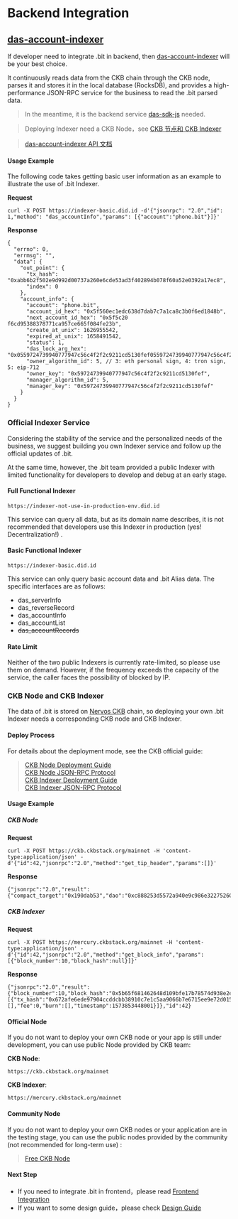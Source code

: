 # Backend Integration

## [das-account-indexer](https://github.com/dotbitHQ/das-account-indexer)
If developer need to integrate .bit in backend, then [das-account-indexer](https://github.com/dotbitHQ/das-account-indexer) will be your best choice.

It continuously reads data from the CKB chain through the CKB node, parses it and stores it in the local database (RocksDB), and provides a high-performance JSON-RPC service for the business to read the .bit parsed data.

> In the meantime, it is the backend service [das-sdk-js](./integration-frontend.md#das-sdk-js) needed.

> Deploying Indexer need a CKB Node，see [CKB 节点和 CKB Indexer](#ckb-node-and-ckb-indexer)

> [das-account-indexer API 文档](https://github.com/dotbitHQ/das-account-indexer/blob/main/API.md)

#### Usage Example
The following code takes getting basic user information as an example to illustrate the use of .bit Indexer.

**Request**
```shell
curl -X POST https://indexer-basic.did.id -d'{"jsonrpc": "2.0","id": 1,"method": "das_accountInfo","params": [{"account":"phone.bit"}]}'
```

**Response**
```json5
{
  "errno": 0,
  "errmsg": "",
  "data": {
    "out_point": {
      "tx_hash": "0xabb6b2f502e9d992d00737a260e6cde53ad3f402894b078f60a52e0392a17ec8",
      "index": 0
    },
    "account_info": {
      "account": "phone.bit",
      "account_id_hex": "0x5f560ec1edc638d7dab7c7a1ca8c3b0f6ed1848b",
      "next_account_id_hex": "0x5f5c20  f6cd95388378771ca957ce665f084fe23b",
      "create_at_unix": 1626955542,
      "expired_at_unix": 1658491542,
      "status": 1,
      "das_lock_arg_hex": "0x0559724739940777947c56c4f2f2c9211cd5130fef0559724739940777947c56c4f2f2c9211cd5130fef",
      "owner_algorithm_id": 5, // 3: eth personal sign, 4: tron sign, 5: eip-712
      "owner_key": "0x59724739940777947c56c4f2f2c9211cd5130fef",
      "manager_algorithm_id": 5,
      "manager_key": "0x59724739940777947c56c4f2f2c9211cd5130fef"
    }
  }
}
```

### Official Indexer Service
Considering the stability of the service and the personalized needs of the business, we suggest building you own Indexer service and follow up the official updates of .bit.

At the same time, however, the .bit team provided a public Indexer with limited functionality for developers to develop and debug at an early stage.


#### Full Functional Indexer

```shell
https://indexer-not-use-in-production-env.did.id
```
This service can query all data, but as its domain name describes, it is not recommended that developers use this Indexer in production (yes! Decentralization!) . 

#### Basic Functional Indexer

```shell
https://indexer-basic.did.id
```

This service can only query basic account data and .bit Alias data. The specific interfaces are as follows:
- das_serverInfo
- das_reverseRecord
- das_accountInfo
- das_accountList
- ~~das_accountRecords~~

#### Rate Limit
Neither of the two public Indexers is currently rate-limited, so please use them on demand. However, if the frequency exceeds the capacity of the service, the caller faces the possibility of blocked by IP.


### CKB Node and CKB Indexer

The data of .bit is stored on [Nervos CKB](https://github.com/nervosnetwork/ckb) chain, so deploying your own .bit Indexer needs a corresponding CKB node and CKB Indexer.

#### Deploy Process

For details about the deployment mode, see the CKB official guide:

> [CKB Node Deployment Guide](https://docs.nervos.org/docs/basics/guides/mainnet)  
> [CKB Node JSON-RPC Protocol](https://github.com/nervosnetwork/ckb/blob/master/rpc/README.md)   
> [CKB Indexer Deployment Guide](https://github.com/nervosnetwork/mercury)  
> [CKB Indexer JSON-RPC Protocol](https://github.com/nervosnetwork/mercury/blob/main/core/rpc/README.md)

#### Usage Example

##### CKB Node
**Request**
```shell
curl -X POST https://ckb.ckbstack.org/mainnet -H 'content-type:application/json' -d'{"id":42,"jsonrpc":"2.0","method":"get_tip_header","params":[]}'
```

**Response**
```json5
{"jsonrpc":"2.0","result":{"compact_target":"0x190dab53","dao":"0xc888253d5572a940e9c986e322752600aa7ce0a27f4273030033b709a4161807","epoch":"0x5ad04be00140c","extra_hash":"0x0000000000000000000000000000000000000000000000000000000000000000","hash":"0xda7e7cef5aac0a0261747432071e406d80e55a8768d281e1b2f4b1fc94e70158","nonce":"0x511790408c0f000000000001e58a1814","number":"0x6735a5","parent_hash":"0x51d1a69b9502ae7d8d5cd5a6d5c35fa998c75597cf2a3ac72c9efcc7f2a74eee","proposals_hash":"0x30452ba4a76719a4e2960d6824c9d53ed8f6782938a0fd55d3ac75ca6b7e57c3","timestamp":"0x17fba051826","transactions_root":"0xf64815d19d93d70fb74faa65ed420ca8978d6962698d4c59490a70bdb706b87b","version":"0x0"},"id":42}
```

##### CKB Indexer
**Request**
```shell
curl -X POST https://mercury.ckbstack.org/mainnet -H 'content-type:application/json' -d'{"id":42,"jsonrpc":"2.0","method":"get_block_info","params":[{"block_number":10,"block_hash":null}]}'
```
**Response**
```json5
{"jsonrpc":"2.0","result":{"block_number":10,"block_hash":"0x5b65f681462648d109bfe17b78574d938e2e92752efbab8a41b6f8d982369b85","parent_hash":"0x629f92aedb4d7d71bf55523b2709e1b7d6f67f8bef9f7abc67bad6026cea5da2","timestamp":1573853448001,"transactions":[{"tx_hash":"0x672afe6ede97904ccddcbb38910c7e1c5aa9066b7e6715ee9e72d0153a471341","records":[],"fee":0,"burn":[],"timestamp":1573853448001}]},"id":42}
```

#### Official Node
If you do not want to deploy your own CKB node or your app is still under development, you can use public Node provided by CKB team:

**CKB Node**:

`https://ckb.ckbstack.org/mainnet`

**CKB Indexer**:

`https://mercury.ckbstack.org/mainnet`


#### Community Node
If you do not want to deploy your own CKB nodes or your application are in the testing stage, you can use the public nodes provided by the community (not recommended for long-term use) :

> [Free CKB Node](https://talk.nervos.org/t/ckb-rpc-indexer-rpc/4949)


#### Next Step
- If you need to integrate .bit in frontend，please read [Frontend Integration](./integration-frontend.md)
- If you want to some design guide，please check [Design Guide](./design-guide.md)